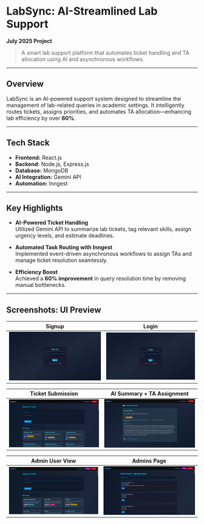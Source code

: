 # LabSync: AI-Streamlined Lab Support  
**July 2025 Project**

> A smart lab support platform that automates ticket handling and TA allocation using AI and asynchronous workflows.

---

## Overview

LabSync is an AI-powered support system designed to streamline the management of lab-related queries in academic settings. It intelligently routes tickets, assigns priorities, and automates TA allocation—enhancing lab efficiency by over **60%**.

---

## Tech Stack

- **Frontend:** React.js  
- **Backend:** Node.js, Express.js  
- **Database:** MongoDB  
- **AI Integration:** Gemini API  
- **Automation:** Inngest  

---

## Key Highlights

- **AI-Powered Ticket Handling**  
  Utilized Gemini API to summarize lab tickets, tag relevant skills, assign urgency levels, and estimate deadlines.

- **Automated Task Routing with Inngest**  
  Implemented event-driven asynchronous workflows to assign TAs and manage ticket resolution seamlessly.

- **Efficiency Boost**  
  Achieved a **60% improvement** in query resolution time by removing manual bottlenecks.

---

## Screenshots: UI Preview

| Signup | Login |
|--------|-------|
| ![Signup](./assets/signup.png) | ![Login](./assets/login.png) |

| Ticket Submission | AI Summary + TA Assignment |
|-------------------|-----------------------------|
| ![Submit](./assets/home.png) | ![Summary](./assets/ticket.png) |

| Admin User View | Admins Page |
|----------------|-------------|
| ![Admin User](./assets/adminHome.png) | ![Admins Page](./assets/admin.png) |


